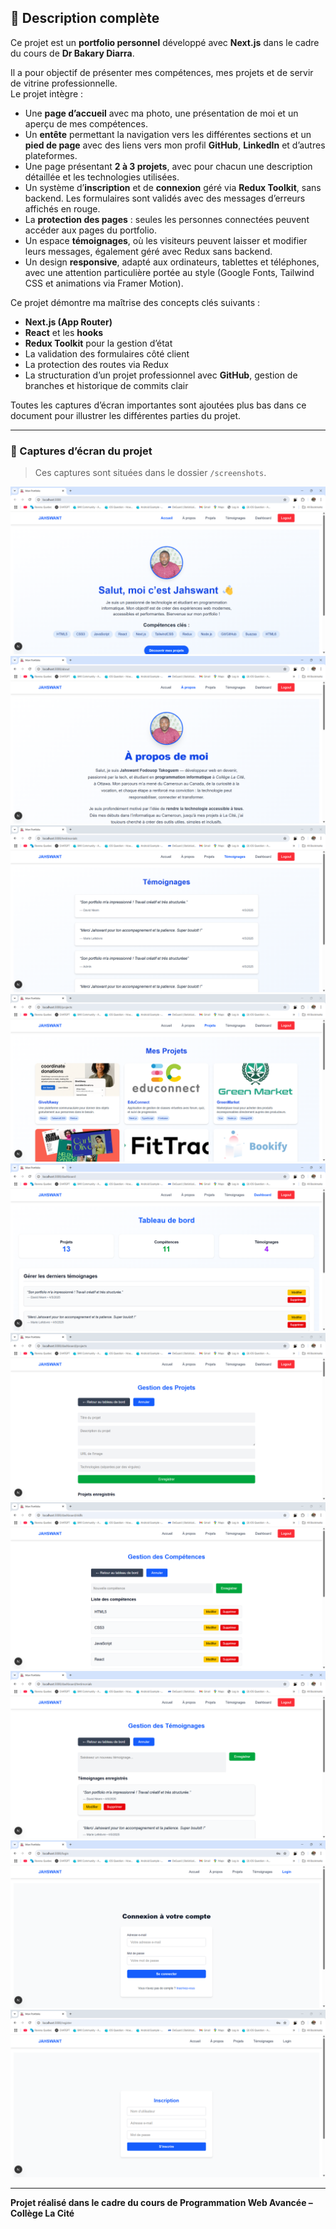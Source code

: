 ## 📖 Description complète  

Ce projet est un **portfolio personnel** développé avec **Next.js** dans le cadre du cours de **Dr Bakary Diarra**.  

Il a pour objectif de présenter mes compétences, mes projets et de servir de vitrine professionnelle.  
Le projet intègre :  

- Une **page d’accueil** avec ma photo, une présentation de moi et un aperçu de mes compétences.  
- Un **entête** permettant la navigation vers les différentes sections et un **pied de page** avec des liens vers mon profil **GitHub**, **LinkedIn** et d’autres plateformes.  
- Une page présentant **2 à 3 projets**, avec pour chacun une description détaillée et les technologies utilisées.  
- Un système d’**inscription** et de **connexion** géré via **Redux Toolkit**, sans backend. Les formulaires sont validés avec des messages d’erreurs affichés en rouge.  
- La **protection des pages** : seules les personnes connectées peuvent accéder aux pages du portfolio.  
- Un espace **témoignages**, où les visiteurs peuvent laisser et modifier leurs messages, également géré avec Redux sans backend.  
- Un design **responsive**, adapté aux ordinateurs, tablettes et téléphones, avec une attention particulière portée au style (Google Fonts, Tailwind CSS et animations via Framer Motion).  

Ce projet démontre ma maîtrise des concepts clés suivants :  
- **Next.js (App Router)**  
- **React** et les **hooks**  
- **Redux Toolkit** pour la gestion d’état  
- La validation des formulaires côté client  
- La protection des routes via Redux  
- La structuration d’un projet professionnel avec **GitHub**, gestion de branches et historique de commits clair  

Toutes les captures d’écran importantes sont ajoutées plus bas dans ce document pour illustrer les différentes parties du projet.  

---

### 📸 Captures d’écran du projet

> Ces captures sont situées dans le dossier `/screenshots`.

![Screenshot](./screenshots/Screenshot%202025-04-05%20084410.png)  
![Screenshot](./screenshots/Screenshot%202025-04-05%20084539.png)  
![Screenshot](./screenshots/Screenshot%202025-04-05%20084614.png)  
![Screenshot](./screenshots/Screenshot%202025-04-05%20084630.png)  
![Screenshot](./screenshots/Screenshot%202025-04-05%20084645.png)  
![Screenshot](./screenshots/Screenshot%202025-04-05%20084708.png)  
![Screenshot](./screenshots/Screenshot%202025-04-05%20084738.png)  
![Screenshot](./screenshots/Screenshot%202025-04-05%20084756.png)  
![Screenshot](./screenshots/Screenshot%202025-04-05%20084830.png)  
![Screenshot](./screenshots/Screenshot%202025-04-05%20084851.png)

---

**Projet réalisé dans le cadre du cours de Programmation Web Avancée – Collège La Cité**
